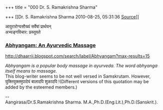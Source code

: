 +++
title = "000 Dr. S. Ramakrishna Sharma"

+++
[[Dr. S. Ramakrishna Sharma	2010-08-25, 05:31:36 [Source](https://groups.google.com/g/bvparishat/c/7ABbBtk8Xos)]]



आयुरारोग्यसौख्यं सर्वेषां प्रार्थयन्  
अभ्यङ्गविचार: प्रस्तूयते  

### [Abhyangam: An Ayurvedic Massage](http://dhaarrii.blogspot.com/2009/09/abhyangam-ayurvedic-massage.html)

<http://dhaarrii.blogspot.com/search/label/Abhyangam?max-results=15>  
  

*Abhyangam is a popular body massage in ayurveda. The word abhyanga itself means to massage.*  
This blog-writer seems to be not well versed in Samskrutam. However,  
युक्तियुक्तमुपादेयं बालादपि शुकादपि !(Different versions of this quotation may be added by the esteemed members.)  
  
  
--  
Aangirasa/Dr.S.Ramakrishna Sharma. M.A.,Ph.D.(Eng.Lit.),Ph.D.(Sanskrit.).  

